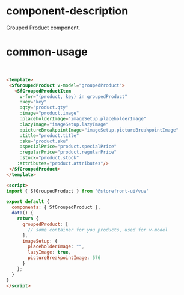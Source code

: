 # component-description
Grouped Product component.

# common-usage
<br>
<SfGroupedProduct>
  <SfGroupedProductItem
  qty="1"
  image="https://deploy-preview-415--storefrontui-storybook.netlify.com/assets/storybook/product-white.png"
  title="Leave white brooch"
  sku="MSD23-345-324"
  regularPrice="$10,99"
  stock="10"
  :attributes="[{color: 'White'}]"/>
  <SfGroupedProductItem
    qty="1"
    image="https://deploy-preview-415--storefrontui-storybook.netlify.com/assets/storybook/product-black.png"
    title="Leave black brooch"
    sku="MSD23-345-325"
    regularPrice="$10,99"
    stock="10"
    :attributes="[{color: 'Black'}]"/>
</SfGroupedProduct>

```html 
<template>
 <SfGroupedProduct v-model="groupedProduct">
   <SfGroupedProductItem 
     v-for="(product, key) in groupedProduct"
     :key="key"
     :qty="product.qty"
     :image="product.image"
     :placeholderImage="imageSetup.placeholderImage"
     :lazyImage="imageSetup.lazyImage"
     :pictureBreakpointImage="imageSetup.pictureBreakpointImage"
     :title="product.title"
     :sku="product.sku"
     :specialPrice="product.specialPrice"
     :regularPrice="product.regularPrice"
     :stock="product.stock"
    :attributes="product.attributes"/>
 </SfGroupedProduct>
</template>

<script>
import { SfGroupedProduct } from '@storefront-ui/vue'

export default {
  components: { SfGroupedProduct },
  data() {
    return {
      groupedProduct: [
        // some container for you products, used for v-model
      ],
      imageSetup: {
        placeholderImage: "",
        lazyImage: true,
        pictureBreakpointImage: 576
      }
    };
  }
}
</script>
```

